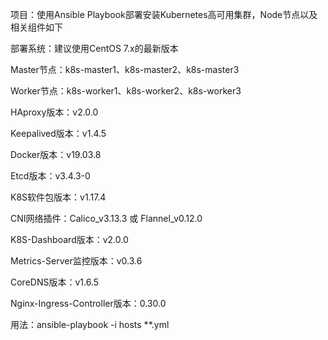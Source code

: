 项目：使用Ansible Playbook部署安装Kubernetes高可用集群，Node节点以及相关组件如下

部署系统：建议使用CentOS 7.x的最新版本

Master节点：k8s-master1、k8s-master2、k8s-master3

Worker节点：k8s-worker1、k8s-worker2、k8s-worker3

HAproxy版本：v2.0.0

Keepalived版本：v1.4.5

Docker版本：v19.03.8

Etcd版本：v3.4.3-0

K8S软件包版本：v1.17.4

CNI网络插件：Calico_v3.13.3 或 Flannel_v0.12.0

K8S-Dashboard版本：v2.0.0

Metrics-Server监控版本：v0.3.6

CoreDNS版本：v1.6.5

Nginx-Ingress-Controller版本：0.30.0

用法：ansible-playbook -i hosts **.yml
